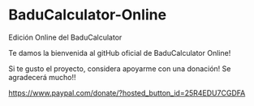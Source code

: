 # BaduCalculator-Online
Edición Online del BaduCalculator

Te damos la bienvenida al gitHub oficial de BaduCalculator Online!

Si te gusto el proyecto, considera apoyarme con una donación! Se agradecerá mucho!!

https://www.paypal.com/donate/?hosted_button_id=25R4EDU7CGDFA
